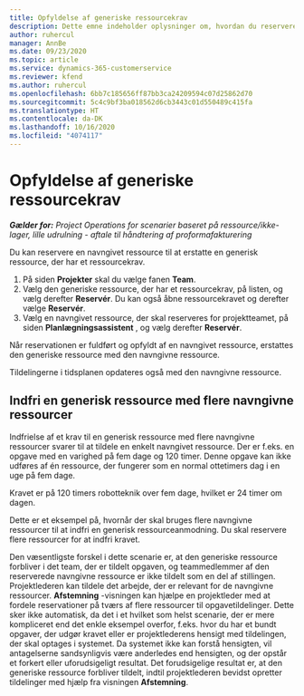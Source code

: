 ```yaml
---
title: Opfyldelse af generiske ressourcekrav
description: Dette emne indeholder oplysninger om, hvordan du reserverer navngivne ressourcer til et generisk ressourcekrav.
author: ruhercul
manager: AnnBe
ms.date: 09/23/2020
ms.topic: article
ms.service: dynamics-365-customerservice
ms.reviewer: kfend
ms.author: ruhercul
ms.openlocfilehash: 6bb7c185656ff87bb3ca24209594c07d25862d70
ms.sourcegitcommit: 5c4c9bf3ba018562d6cb3443c01d550489c415fa
ms.translationtype: HT
ms.contentlocale: da-DK
ms.lasthandoff: 10/16/2020
ms.locfileid: "4074117"
---
```

# <a name="generic-resource-requirement-fulfillment"></a>Opfyldelse af generiske ressourcekrav

_**Gælder for:** Project Operations for scenarier baseret på ressource/ikke-lager, lille udrulning - aftale til håndtering af proformafakturering_

Du kan reservere en navngivet ressource til at erstatte en generisk ressource, der har et ressourcekrav.

1. På siden **Projekter** skal du vælge fanen **Team**.
2. Vælg den generiske ressource, der har et ressourcekrav, på listen, og vælg derefter **Reservér**. Du kan også åbne ressourcekravet og derefter vælge **Reservér**.
3. Vælg en navngivet ressource, der skal reserveres for projektteamet, på siden **Planlægningsassistent** , og vælg derefter **Reservér**.

Når reservationen er fuldført og opfyldt af en navngivet ressource, erstattes den generiske ressource med den navngivne ressource.

Tildelingerne i tidsplanen opdateres også med den navngivne ressource.

## <a name="fulfill-a-generic-resource-with-multiple-named-resources"></a>Indfri en generisk ressource med flere navngivne ressourcer
Indfrielse af et krav til en generisk ressource med flere navngivne ressourcer svarer til at tildele en enkelt navngivet ressource. Der er f.eks. en opgave med en varighed på fem dage og 120 timer. Denne opgave kan ikke udføres af én ressource, der fungerer som en normal ottetimers dag i en uge på fem dage. 

Kravet er på 120 timers robotteknik over fem dage, hvilket er 24 timer om dagen.

Dette er et eksempel på, hvornår der skal bruges flere navngivne ressourcer til at indfri en generisk ressourceanmodning. Du skal reservere flere ressourcer for at indfri kravet.

Den væsentligste forskel i dette scenarie er, at den generiske ressource forbliver i det team, der er tildelt opgaven, og teammedlemmer af den reserverede navngivne ressource er ikke tildelt som en del af stillingen. Projektlederen kan tildele det arbejde, der er relevant for de navngivne ressourcer. **Afstemning** -visningen kan hjælpe en projektleder med at fordele reservationer på tværs af flere ressourcer til opgavetildelinger. Dette sker ikke automatisk, da det i et hvilket som helst scenarie, der er mere kompliceret end det enkle eksempel overfor, f.eks. hvor du har et bundt opgaver, der udgør kravet eller er projektlederens hensigt med tildelingen, der skal optages i systemet. Da systemet ikke kan forstå hensigten, vil antagelserne sandsynligvis være anderledes end hensigten, og der opstår et forkert eller uforudsigeligt resultat. Det forudsigelige resultat er, at den generiske ressource forbliver tildelt, indtil projektlederen bevidst opretter tildelinger med hjælp fra visningen **Afstemning**.


